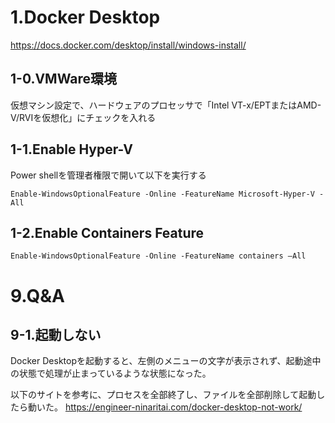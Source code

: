 # 1.Docker Desktop
https://docs.docker.com/desktop/install/windows-install/

## 1-0.VMWare環境

仮想マシン設定で、ハードウェアのプロセッサで「Intel VT-x/EPTまたはAMD-V/RVIを仮想化」にチェックを入れる

## 1-1.Enable Hyper-V
Power shellを管理者権限で開いて以下を実行する

```
Enable-WindowsOptionalFeature -Online -FeatureName Microsoft-Hyper-V -All
```

## 1-2.Enable Containers Feature

```
Enable-WindowsOptionalFeature -Online -FeatureName containers –All
```

# 9.Q&A

## 9-1.起動しない

Docker Desktopを起動すると、左側のメニューの文字が表示されず、起動途中の状態で処理が止まっているような状態になった。

以下のサイトを参考に、プロセスを全部終了し、ファイルを全部削除して起動したら動いた。
https://engineer-ninaritai.com/docker-desktop-not-work/